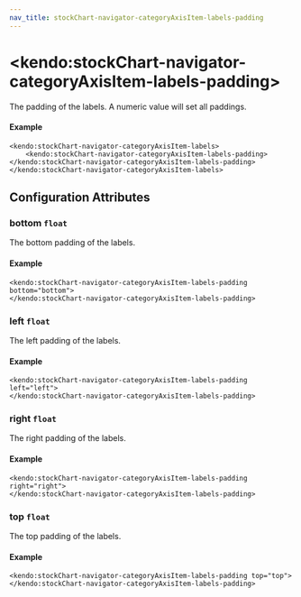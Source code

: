 ```yaml
---
nav_title: stockChart-navigator-categoryAxisItem-labels-padding
---
```


# \<kendo:stockChart-navigator-categoryAxisItem-labels-padding\>

The padding of the labels. A numeric value will set all paddings.

#### Example
    <kendo:stockChart-navigator-categoryAxisItem-labels>
        <kendo:stockChart-navigator-categoryAxisItem-labels-padding></kendo:stockChart-navigator-categoryAxisItem-labels-padding>
    </kendo:stockChart-navigator-categoryAxisItem-labels>

## Configuration Attributes

### bottom `float`

The bottom padding of the labels.

#### Example
    <kendo:stockChart-navigator-categoryAxisItem-labels-padding bottom="bottom">
    </kendo:stockChart-navigator-categoryAxisItem-labels-padding>

### left `float`

The left padding of the labels.

#### Example
    <kendo:stockChart-navigator-categoryAxisItem-labels-padding left="left">
    </kendo:stockChart-navigator-categoryAxisItem-labels-padding>

### right `float`

The right padding of the labels.

#### Example
    <kendo:stockChart-navigator-categoryAxisItem-labels-padding right="right">
    </kendo:stockChart-navigator-categoryAxisItem-labels-padding>

### top `float`

The top padding of the labels.

#### Example
    <kendo:stockChart-navigator-categoryAxisItem-labels-padding top="top">
    </kendo:stockChart-navigator-categoryAxisItem-labels-padding>


